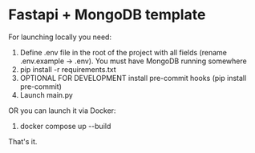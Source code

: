 # Fastapi + MongoDB template

For launching locally you need:
1. Define .env file in the root of the project with all fields (rename .env.example -> .env). You must have MongoDB running somewhere
2. pip install -r requirements.txt
3. OPTIONAL FOR DEVELOPMENT install pre-commit hooks (pip install pre-commit)
4. Launch main.py

OR you can launch it via Docker:
1. docker compose up --build

That's it.

